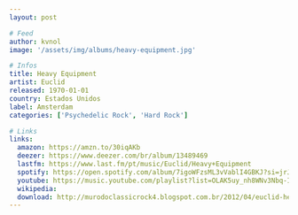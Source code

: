 ```yaml
---
layout: post

# Feed
author: kvnol
image: '/assets/img/albums/heavy-equipment.jpg'

# Infos
title: Heavy Equipment
artist: Euclid
released: 1970-01-01
country: Estados Unidos
label: Amsterdam
categories: ['Psychedelic Rock', 'Hard Rock']

# Links
links:
  amazon: https://amzn.to/30iqAKb
  deezer: https://www.deezer.com/br/album/13489469
  lastfm: https://www.last.fm/pt/music/Euclid/Heavy+Equipment
  spotify: https://open.spotify.com/album/7igoWFzsML3vVablI4GBKJ?si=jrJ91bRKQZG2pPO_9QHu1A
  youtube: https://music.youtube.com/playlist?list=OLAK5uy_nh8WNv3Nbq-IqlZB5TC_zhT0-OJJKRmHc
  wikipedia:
  download: http://murodoclassicrock4.blogspot.com.br/2012/04/euclid-heavy-equipment-1970.html
---
```

